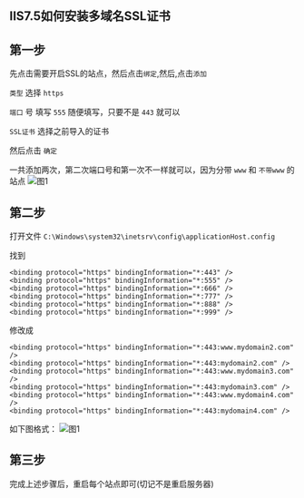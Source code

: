 ## IIS7.5如何安装多域名SSL证书

## 第一步
先点击需要开启SSL的站点，然后点击`绑定`,然后,点击`添加`

`类型` 选择 `https`

`端口` 号 填写 `555` 随便填写，只要不是 `443` 就可以

`SSL证书` 选择之前导入的证书

然后点击 `确定`

一共添加两次，第二次端口号和第一次不一样就可以，因为分带 `www` 和 `不带www` 的站点
![图1](https://cdn.drixn.com/img/src/IIS7M000.png)

## 第二步
打开文件 `C:\Windows\system32\inetsrv\config\applicationHost.config`

找到
```
<binding protocol="https" bindingInformation="*:443" />
<binding protocol="https" bindingInformation="*:555" />
<binding protocol="https" bindingInformation="*:666" />
<binding protocol="https" bindingInformation="*:777" />
<binding protocol="https" bindingInformation="*:888" />
<binding protocol="https" bindingInformation="*:999" />
```

修改成
```
<binding protocol="https" bindingInformation="*:443:www.mydomain2.com" />
<binding protocol="https" bindingInformation="*:443:mydomain2.com" />
<binding protocol="https" bindingInformation="*:443:www.mydomain3.com" />
<binding protocol="https" bindingInformation="*:443:mydomain3.com" />
<binding protocol="https" bindingInformation="*:443:www.mydomain4.com" />
<binding protocol="https" bindingInformation="*:443:mydomain4.com" />
```
如下图格式：
![图1](https://cdn.drixn.com/img/src/IIS7M001.png)

## 第三步
完成上述步骤后，重启每个站点即可(切记不是重启服务器)
